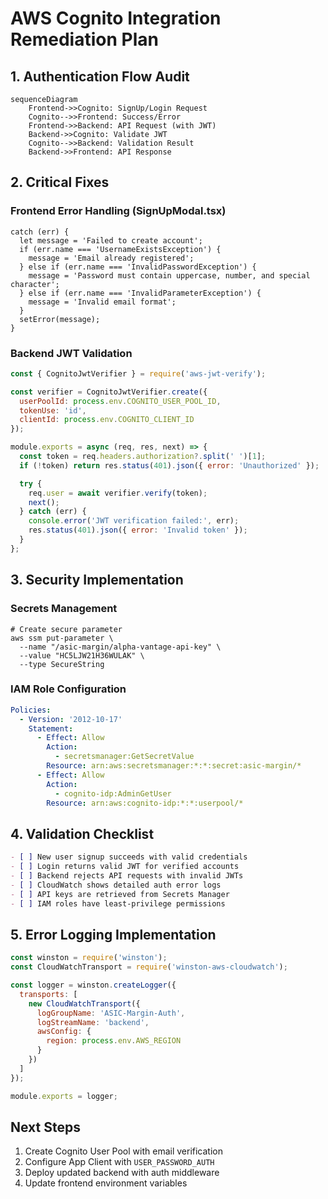 # AWS Cognito Integration Remediation Plan

## 1. Authentication Flow Audit
```mermaid
sequenceDiagram
    Frontend->>Cognito: SignUp/Login Request
    Cognito-->>Frontend: Success/Error
    Frontend->>Backend: API Request (with JWT)
    Backend->>Cognito: Validate JWT
    Cognito-->>Backend: Validation Result
    Backend->>Frontend: API Response
```

## 2. Critical Fixes

### Frontend Error Handling (SignUpModal.tsx)
```typescript:frontend/src/components/auth/SignUpModal.tsx
catch (err) {
  let message = 'Failed to create account';
  if (err.name === 'UsernameExistsException') {
    message = 'Email already registered';
  } else if (err.name === 'InvalidPasswordException') {
    message = 'Password must contain uppercase, number, and special character';
  } else if (err.name === 'InvalidParameterException') {
    message = 'Invalid email format';
  }
  setError(message);
}
```

### Backend JWT Validation
```javascript:backend/shared/authMiddleware.js
const { CognitoJwtVerifier } = require('aws-jwt-verify');

const verifier = CognitoJwtVerifier.create({
  userPoolId: process.env.COGNITO_USER_POOL_ID,
  tokenUse: 'id',
  clientId: process.env.COGNITO_CLIENT_ID
});

module.exports = async (req, res, next) => {
  const token = req.headers.authorization?.split(' ')[1];
  if (!token) return res.status(401).json({ error: 'Unauthorized' });

  try {
    req.user = await verifier.verify(token);
    next();
  } catch (err) {
    console.error('JWT verification failed:', err);
    res.status(401).json({ error: 'Invalid token' });
  }
};
```

## 3. Security Implementation

### Secrets Management
```bash:Terminal
# Create secure parameter
aws ssm put-parameter \
  --name "/asic-margin/alpha-vantage-api-key" \
  --value "HC5LJW21H36WULAK" \
  --type SecureString
```

### IAM Role Configuration
```yaml:template.yaml
Policies:
  - Version: '2012-10-17'
    Statement:
      - Effect: Allow
        Action:
          - secretsmanager:GetSecretValue
        Resource: arn:aws:secretsmanager:*:*:secret:asic-margin/*
      - Effect: Allow
        Action:
          - cognito-idp:AdminGetUser
        Resource: arn:aws:cognito-idp:*:*:userpool/*
```

## 4. Validation Checklist
```markdown
- [ ] New user signup succeeds with valid credentials
- [ ] Login returns valid JWT for verified accounts
- [ ] Backend rejects API requests with invalid JWTs
- [ ] CloudWatch shows detailed auth error logs
- [ ] API keys are retrieved from Secrets Manager
- [ ] IAM roles have least-privilege permissions
```

## 5. Error Logging Implementation
```javascript:backend/shared/logger.js
const winston = require('winston');
const CloudWatchTransport = require('winston-aws-cloudwatch');

const logger = winston.createLogger({
  transports: [
    new CloudWatchTransport({
      logGroupName: 'ASIC-Margin-Auth',
      logStreamName: 'backend',
      awsConfig: {
        region: process.env.AWS_REGION
      }
    })
  ]
});

module.exports = logger;
```

## Next Steps
1. Create Cognito User Pool with email verification
2. Configure App Client with `USER_PASSWORD_AUTH`
3. Deploy updated backend with auth middleware
4. Update frontend environment variables